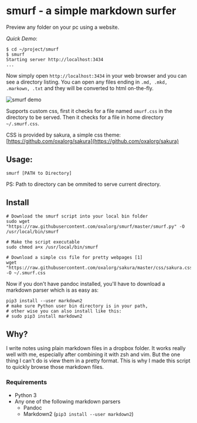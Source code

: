 # smurf - a simple markdown surfer

Preview any folder on your pc using a website.

*Quick Demo*:

```
$ cd ~/project/smurf
$ smurf
Starting server http://localhost:3434
...
```

Now simply open `http://localhost:3434` in your web browser and
you can see a directory listing. You can open any files ending in 
`.md, .mkd, .markown, .txt` and they will be converted to html on-the-fly.

![smurf demo](https://raw.githubusercontent.com/oxalorg/smurf/master/demo.gif)

Supports custom css, first it checks for a file named
`smurf.css` in the directory to be served. Then it checks
for a file in home directory `~/.smurf.css`.

CSS is provided by sakura, a simple css theme: 
[https://github.com/oxalorg/sakura](https://github.com/oxalorg/sakura)

## Usage:

```
smurf [PATH to Directory]
```

PS: Path to directory can be ommited to serve current
directory.

## Install

```
# Download the smurf script into your local bin folder
sudo wget "https://raw.githubusercontent.com/oxalorg/smurf/master/smurf.py" -O /usr/local/bin/smurf

# Make the script executable
sudo chmod a+x /usr/local/bin/smurf

# Download a simple css file for pretty webpages [1]
wget "https://raw.githubusercontent.com/oxalorg/sakura/master/css/sakura.css" -O ~/.smurf.css
```

Now if you don't have pandoc installed, you'll have to download
a markdown parser which is as easy as:

```
pip3 install --user markdown2
# make sure Python user bin directory is in your path,
# other wise you can also install like this:
# sudo pip3 install markdown2
```

## Why?

I write notes using plain markdown files in a dropbox folder.
It works really well with me, especially after combining it with
zsh and vim. But the one thing I can't do is view them in a
pretty format. This is why I made this script to quickly browse
those markdown files.

### Requirements

* Python 3
* Any one of the following markdown parsers
    - Pandoc
    - Markdown2 (`pip3 install --user markdown2`)
